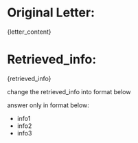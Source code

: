 # Original Letter:
{letter_content}


# Retrieved_info:
{retrieved_info}

change the retrieved_info into format below

answer only in format below:

- info1
- info2
- info3